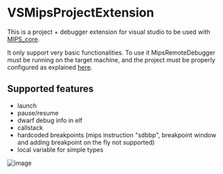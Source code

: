 # VSMipsProjectExtension

This is a project + debugger extension for visual studio to be used with [MIPS_core](https://github.com/jobmarley/MIPS_core).

It only support very basic functionalities.
To use it MipsRemoteDebugger must be running on the target machine, and the project must be properly configured as explained [here](https://github.com/jobmarley/mips_project_test).

## Supported features
- launch
- pause/resume
- dwarf debug info in elf
- callstack
- hardcoded breakpoints (mips instruction "sdbbp", breakpoint window and adding breakpoint on the fly not supported)
- local variable for simple types

![image](https://user-images.githubusercontent.com/99695100/178160470-03acb55f-7645-4ae0-8374-3537b45f9cbd.png)
